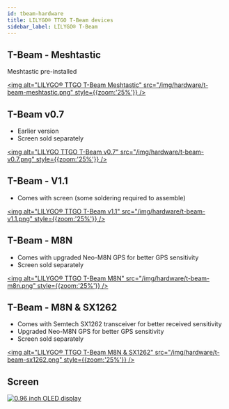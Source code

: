 ```yaml
---
id: tbeam-hardware
title: LILYGO® TTGO T-Beam devices
sidebar_label: LILYGO® T-Beam
---
```


## T-Beam - Meshtastic

Meshtastic pre-installed

[<img alt="LILYGO® TTGO T-Beam Meshtastic" src="/img/hardware/t-beam-meshtastic.png" style={{zoom:'25%'}}  />](https://www.aliexpress.com/item/4001178678568.html)

## T-Beam v0.7

* Earlier version
* Screen sold separately

[<img alt="LILYGO TTGO T-Beam v0.7" src="/img/hardware/t-beam-v0.7.png" style={{zoom:'25%'}}  />](https://www.aliexpress.com/item/4000469332610.html)

## T-Beam - V1.1

* Comes with screen (some soldering required to assemble)

[<img alt="LILYGO® TTGO T-Beam v1.1" src="/img/hardware/t-beam-v1.1.png" style={{zoom:'25%'}} />](https://www.aliexpress.com/item/4001178678568.html)

## T-Beam - M8N

* Comes with upgraded Neo-M8N GPS for better GPS sensitivity
* Screen sold separately

[<img alt="LILYGO® TTGO T-Beam M8N" src="/img/hardware/t-beam-m8n.png" style={{zoom:'25%'}} />](https://www.aliexpress.com/item/33047631119.html)

## T-Beam - M8N & SX1262

* Comes with Semtech SX1262 transceiver for better received sensitivity
* Upgraded Neo-M8N GPS for better GPS sensitivity
* Screen sold separately

[<img alt="LILYGO® TTGO T-Beam M8N & SX1262" src="/img/hardware/t-beam-sx1262.png" style={{zoom:'25%'}} />](https://www.aliexpress.com/item/4001287221970.html)

## Screen

[![0.96 inch OLED display](/img/hardware/screen.png)](https://www.aliexpress.com/item/32922106384.html)